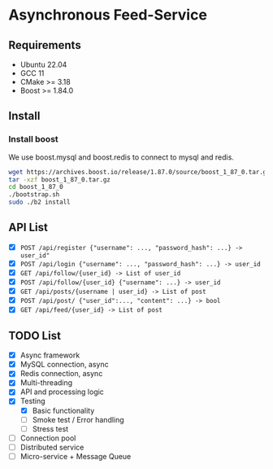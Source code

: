 # Asynchronous Feed-Service

## Requirements
- Ubuntu 22.04
- GCC 11
- CMake >= 3.18
- Boost >= 1.84.0

## Install
### Install boost
We use boost.mysql and boost.redis to connect to mysql and redis.
```bash
wget https://archives.boost.io/release/1.87.0/source/boost_1_87_0.tar.gz
tar -xzf boost_1_87_0.tar.gz
cd boost_1_87_0
./bootstrap.sh
sudo ./b2 install
```

## API List
- [x] `POST /api/register {"username": ..., "password_hash": ...} -> user_id"`
- [x] `POST /api/login {"username": ..., "password_hash": ...} -> user_id`
- [x] `GET /api/follow/{user_id} -> List of user_id`
- [x] `POST /api/follow/{user_id} {"username": ...} -> user_id`
- [x] `GET /api/posts/{username | user_id} -> List of post`
- [x] `POST /api/post/ {"user_id":..., "content": ...} -> bool`
- [x] `GET /api/feed/{user_id} -> List of post`

## TODO List
- [x] Async framework
- [x] MySQL connection, async
- [x] Redis connection, async
- [x] Multi-threading
- [x] API and processing logic
- [x] Testing
  - [x] Basic functionality
  - [ ] Smoke test / Error handling
  - [ ] Stress test
- [ ] Connection pool
- [ ] Distributed service
- [ ] Micro-service + Message Queue